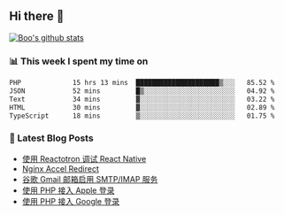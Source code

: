 ## Hi there 👋

[![Boo's github stats](https://github-readme-stats.vercel.app/api?username=0xAiKang)](https://github.com/anuraghazra/github-readme-stats)

<!-- [![Most Used Langs](https://github-readme-stats.vercel.app/api/top-langs/?username=0xAiKang)](https://github.com/anuraghazra/github-readme-stats) -->

### 📊 This week I spent my time on
<!--START_SECTION:waka-->

```txt
PHP             15 hrs 13 mins  █████████████████████▒░░░   85.52 %
JSON            52 mins         █▒░░░░░░░░░░░░░░░░░░░░░░░   04.92 %
Text            34 mins         ▓░░░░░░░░░░░░░░░░░░░░░░░░   03.22 %
HTML            30 mins         ▓░░░░░░░░░░░░░░░░░░░░░░░░   02.89 %
TypeScript      18 mins         ▒░░░░░░░░░░░░░░░░░░░░░░░░   01.75 %
```

<!--END_SECTION:waka-->

### 📕 Latest Blog Posts
<!-- BLOG-POST-LIST:START -->
- [使用 Reactotron 调试 React Native](https://www.0x2beace.com/debug-react-native-using-reactotron/)
- [Nginx Accel Redirect](https://www.0x2beace.com/nginx-accel-redirect/)
- [谷歌 Gmail 邮箱启用 SMTP/IMAP 服务](https://www.0x2beace.com/enable-smtp-imap-service-in-google-gmail-mailbox/)
- [使用 PHP 接入 Apple 登录](https://www.0x2beace.com/sign-in-with-apple/)
- [使用 PHP 接入 Google 登录](https://www.0x2beace.com/sign-in-with-google/)
<!-- BLOG-POST-LIST:END -->


